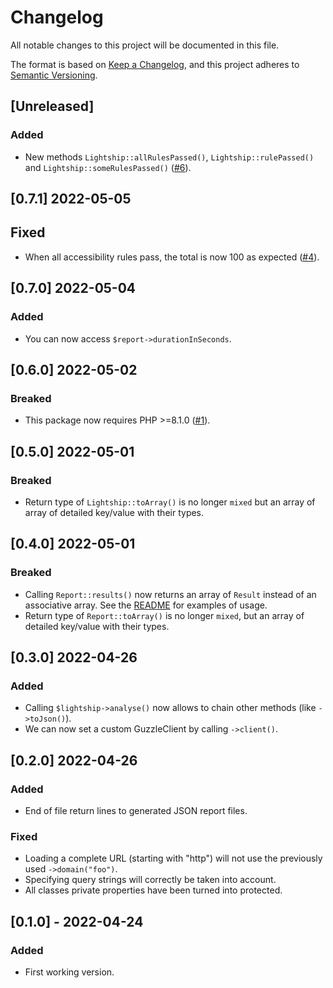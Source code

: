 # Changelog
All notable changes to this project will be documented in this file.

The format is based on [Keep a Changelog](https://keepachangelog.com/en/1.0.0/),
and this project adheres to [Semantic Versioning](https://semver.org/spec/v2.0.0.html).

## [Unreleased]

### Added

- New methods `Lightship::allRulesPassed()`, `Lightship::rulePassed()` and `Lightship::someRulesPassed()` ([#6](https://github.com/lightship-core/lightship-php/issues/6)).

## [0.7.1] 2022-05-05

## Fixed

- When all accessibility rules pass, the total is now 100 as expected ([#4](https://github.com/lightship-core/lightship-php/issues/4)).

## [0.7.0] 2022-05-04

### Added

- You can now access `$report->durationInSeconds`.

## [0.6.0] 2022-05-02

### Breaked

- This package now requires PHP >=8.1.0 ([#1](https://github.com/lightship-core/lightship-php/issues/1)).

## [0.5.0] 2022-05-01

### Breaked

- Return type of `Lightship::toArray()` is no longer `mixed` but an array of array of detailed key/value with their types.

## [0.4.0] 2022-05-01

### Breaked

- Calling `Report::results()` now returns an array of `Result` instead of an associative array. See the [README](README.md#3-set-a-response-callback) for examples of usage.
- Return type of `Report::toArray()` is no longer `mixed`, but an array of detailed key/value with their types.

## [0.3.0] 2022-04-26

### Added

- Calling `$lightship->analyse()` now allows to chain other methods (like `->toJson()`).
- We can now set a custom GuzzleClient by calling `->client()`.

## [0.2.0] 2022-04-26

### Added

- End of file return lines to generated JSON report files.

### Fixed

- Loading a complete URL (starting with "http") will not use the previously used `->domain("foo")`.
- Specifying query strings will correctly be taken into account.
- All classes private properties have been turned into protected.

## [0.1.0] - 2022-04-24

### Added

- First working version.
